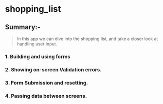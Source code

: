 # shopping_list

## Summary:-

> In this app we can dive into the shopping list, and take a closer look at handling user input.
### 1.  Building and using forms
### 2.  Showing on-screen Validation errors.
### 3.  Form Submission and resetting.
### 4. Passing data between screens.

